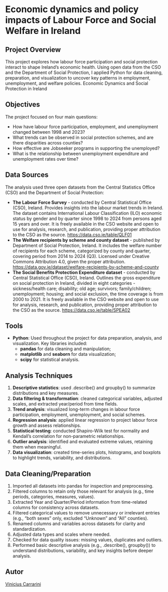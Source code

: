 # Economic dynamics and policy impacts of Labour Force and Social Welfare in Ireland

## Project Overview
This project explores how labour force participation and social protection interact to shape Ireland’s economic health. Using open data from the CSO and the Department of Social Protection, I applied Python for data cleaning, preparation, and visualization to uncover key patterns in employment, unemployment, and welfare policies.
Economic Dynamics and Social Protection in Ireland

## Objectives

The project focused on four main questions:

- How have labour force participation, employment, and unemployment changed between 1998 and 2023?<br>
- What trends can be observed in social protection schemes, and are there disparities across counties?<br>
- How effective are Jobseeker programs in supporting the unemployed?<br>
- What is the relationship between unemployment expenditure and unemployment rates over time?<br>

## Data Sources

The analysis used three open datasets from the Central Statistics Office (CSO) and the Department of Social Protection:

- **The Labour Force Survey** - conducted by Central Statistical Office (CSO), Ireland. Provides insights into the labour market trends in Ireland. The dataset contains International Labour Classification (ILO) economic status by gender and by quarter since 1998 to 2024 from persons aged 15 years and over. It is freely available in the CSO website and open to use for analysis, research, and publication, providing proper attribution to the CSO as the source. https://data.cso.ie/table/QLF01
- **The Welfare recipients by scheme and county dataset** - published by Department of Social Protection, Ireland. It includes the welfare number of recipients for each scheme, categorized by county and quarter, covering period from 2014 to 2024 (Q3). Licensed under Creative Commons Attribution 4.0, given the proper attribution. https://data.gov.ie/dataset/welfare-recipients-by-scheme-and-county
- **The Social Benefits Protection Expenditure dataset** - conducted by Central Statistical Office (CSO), Ireland. Outlines the gross expenditure on social protection in Ireland, divided in eight categories - sickness/health care; disability; old age; survivors; family/children; unemployment; housing; and social exclusion, the time coverage is from 2000 to 2021. It is freely available in the CSO website and open to use for analysis, research, and publication, providing proper attribution to the CSO as the source. https://data.cso.ie/table/SPEA02

## Tools
- **Python**: Used throughout the project for data preparation, analysis, and visualization. Key libraries included:<br>
    - **pandas** for data cleaning and manipulation;<br>
    - **matplotlib** and **seaborn**  for data visualization;<br>
    - **scipy** for statistical analysis.

## Analysis Techniques

1. **Descriptive statistics**: used .describe() and groupby() to summarize distributions and key measures.
2. **Data filtering & transformation**: cleaned categorical variables, adjusted scales, and extracted year/period from time fields.
3. **Trend analysis**: visualized long-term changes in labour force participation, employment, unemployment, and social schemes.
4. **Regression analysis**: applied linear regression to project labour force growth and assess relationships.
5. **Statistical testing**: conducted Shapiro-Wilk test for normality and Kendall’s correlation for non-parametric relationships.
6. **Outlier analysis**: identified and evaluated extreme values, retaining them when meaningful.
7. **Data visualization**: created time-series plots, histograms, and boxplots to highlight trends, variability, and distributions.

## Data Cleaning/Preparation

1. Imported all datasets into pandas for inspection and preprocessing.
2. Filtered columns to retain only those relevant for analysis (e.g., time periods, categories, measures, values).
3. Extracted Year and Quarter/Period information from time-related columns for consistency across datasets.
4. Filtered categorical values to remove unnecessary or irrelevant entries (e.g., “both sexes” only, excluded “Unknown” and “All” counties).
5. Renamed columns and variables across datasets for clarity and standardization.
6. Adjusted data types and scales where needed.
7. Checked for data quality issues: missing values, duplicates and outliers.
8. Performed basic descriptive analysis (e.g., .describe(), groupby()) to understand distributions, variability, and key insights before deeper analysis.


## Autor
[Vinicius Carrarini](https://www.linkedin.com/in/viniciuscarrarini/)
